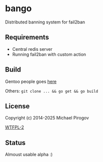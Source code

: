 bango
=====

Distributed banning system for fail2ban

Requirements
------------
* Central redis server
* Running fail2ban with custom action

Build
-----
Gentoo people goes [here](https://github.com/uu/ubuilds/tree/master/net-firewall/bango)

Others:
```git clone ... && go get && go build```


License
-------
Copyright (c) 2014-2025 Michael Pirogov

[WTFPL-2](https://github.com/uu/bango/blob/master/LICENSE)

Status
------
Almoust usable alpha :)
